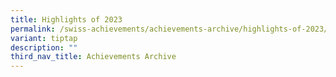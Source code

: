```yaml
---
title: Highlights of 2023
permalink: /swiss-achievements/achievements-archive/highlights-of-2023/
variant: tiptap
description: ""
third_nav_title: Achievements Archive
---
```

<p></p>